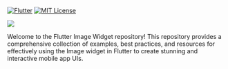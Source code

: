 [![Flutter](https://img.shields.io/badge/Made%20with-Flutter-blue.svg)](https://flutter.dev/)
[![MIT License](https://badges.frapsoft.com/os/mit/mit.svg?v=103)](https://opensource.org/licenses/mit-license.php)

![](https://www.outdoorcoders.com/images/flutterbits_readme.png)

Welcome to the Flutter Image Widget repository! This repository provides a comprehensive collection of examples, best practices, and resources for effectively using the Image widget in Flutter to create stunning and interactive mobile app UIs.

